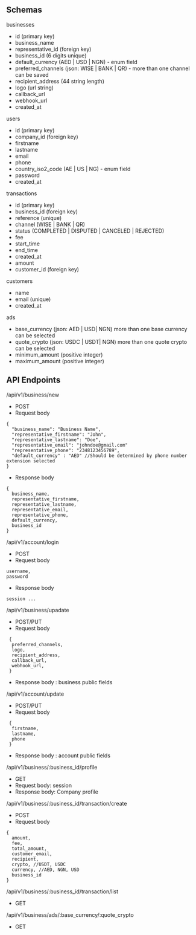 ## Schemas

businesses
- id (primary key)
- business_name
- representative_id (foreign key)
- business_id (6 digits unique)
- default_currency (AED | USD | NGN)  - enum field
- preferred_channels (json: WISE | BANK | QR) - more than one channel can be saved 
- recipient_address (44 string length)
- logo (url string)
- callback_url
- webhook_url
- created_at

users
- id (primary key)
- company_id (foreign key)
- firstname
- lastname
- email
- phone
- country_iso2_code (AE | US | NG) - enum field
- password
- created_at

transactions
- id (primary key)
- business_id (foreign key)
- reference (unique)
- channel (WISE | BANK | QR)
- status (COMPLETED | DISPUTED | CANCELED | REJECTED)
- fee
- start_time
- end_time
- created_at
- amount
- customer_id (foreign key)

customers
- name
- email (unique)
- created_at

ads
- base_currency (json:  AED | USD| NGN) more than one base currency can be selected
- quote_crypto (json:  USDC | USDT| NGN) more than one quote crypto can be selected
- minimum_amount (positive integer)
- maximum_amount (positive integer)

## API Endpoints

/api/v1/business/new

- POST
- Request body
```
{
  "business_name": "Business Name",
  "representative_firstname": "John",
  "representative_lastname": "Doe",
  "representative_email": "johndoe@gmail.com"
  "representative_phone": "2348123456789",
  "default_currency" : "AED" //Should be determined by phone number extension selected
}
```
- Response body
```
{
  business_name,
  representative_firstname,
  representative_lastname,
  representative_email,
  representative_phone,
  default_currency,
  business_id
}
```

/api/v1/account/login

- POST 
- Request body
```
username,
password
```
- Response body
```
session ...
```

/api/v1/business/upadate

- POST/PUT
- Request body
```
 {
  preferred_channels,
  logo,
  recipient_address,
  callback_url,
  webhook_url,
 }
```

- Response body : business public fields


/api/v1/account/update

- POST/PUT
- Request body
```
 {
  firstname,
  lastname,
  phone
 }
```

- Response body : account public fields

/api/v1/business/:business_id/profile

- GET
- Request body: session
- Response body: Company profile

/api/v1/business/:business_id/transaction/create

- POST
- Request body
```
{
  amount,
  fee,
  total_amount,
  customer_email,
  recipient,
  crypto, //USDT, USDC
  currency, //AED, NGN, USD
  business_id
}
```

/api/v1/business/:business_id/transaction/list

- GET

/api/v1/business/ads/:base_currency/:quote_crypto

- GET
